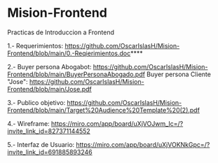 # Mision-Frontend
Practicas de Introduccion a Frontend

1.- Requerimientos: https://github.com/OscarIslasH/Mision-Frontend/blob/main/0.-Reqierimientos.doc****

2.- Buyer persona Abogabot: https://github.com/OscarIslasH/Mision-Frontend/blob/main/BuyerPersonaAbogado.pdf
 Buyer persona Cliente "Jose": https://github.com/OscarIslasH/Mision-Frontend/blob/main/Jose.pdf
    
3.- Publico objetivo: https://github.com/OscarIslasH/Mision-Frontend/blob/main/Target%20Audience%20Template%20(2).pdf

4.- Wireframe: https://miro.com/app/board/uXjVOJwm_Ic=/?invite_link_id=827371144552

5.- Interfaz de Usuario: https://miro.com/app/board/uXjVOKNkGpc=/?invite_link_id=691885893246
